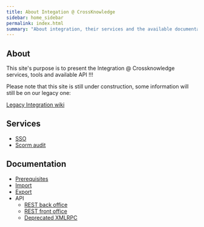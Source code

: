 ```yaml
---
title: About Integation @ CrossKnowledge
sidebar: home_sidebar
permalink: index.html
summary: "About integration, their services and the available documentation. If you are CrossKnowledge clients, get in touch with your IT consultant for more details"
---
```


## About

This site's purpose is to present the Integration @ Crossknowledge services, tools and available API !!!

Please note that this site is still under construction, some information will still be on our legacy one:

[Legacy Integration wiki](http://integration.crossknowledge.com/)

## Services

* [SSO](/SSO.html)
* [Scorm audit](/Scorm-audit.html)

## Documentation

* [Prerequisites](/prerequisites-en.html)
* [Import](/import.html)
* [Export](/export.html)
* API
    * [REST back office](/rest-bo.html)
    * [REST front office](/rest-fo.html)
    * [Deprecated XMLRPC](/xmlrpc.html)
